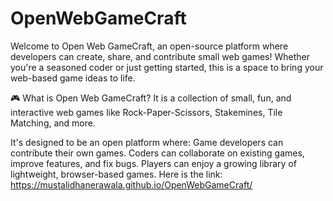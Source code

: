 # OpenWebGameCraft
Welcome to Open Web GameCraft, an open-source platform where developers can create, share, and contribute small web games! Whether you're a seasoned coder or just getting started, this is a space to bring your web-based game ideas to life.

🎮 What is Open Web GameCraft?
It is a collection of small, fun, and interactive web games like Rock-Paper-Scissors, Stakemines, Tile Matching, and more. 


It's designed to be an open platform where:
Game developers can contribute their own games.
Coders can collaborate on existing games, improve features, and fix bugs.
Players can enjoy a growing library of lightweight, browser-based games.
Here is the link: https://mustalidhanerawala.github.io/OpenWebGameCraft/
